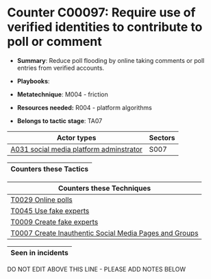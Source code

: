 # Counter C00097: Require use of verified identities to contribute to poll or comment

* **Summary**: Reduce poll flooding by online taking comments or poll entries from verified accounts. 

* **Playbooks**: 

* **Metatechnique**: M004 - friction

* **Resources needed:** R004 - platform algorithms

* **Belongs to tactic stage**: TA07


| Actor types | Sectors |
| ----------- | ------- |
| [A031 social media platform adminstrator](../generated_pages/actortypes/A031.md) | S007 |



| Counters these Tactics |
| ---------------------- |



| Counters these Techniques |
| ------------------------- |
| [T0029 Online polls](../generated_pages/techniques/T0029.md) |
| [T0045 Use fake experts](../generated_pages/techniques/T0045.md) |
| [T0009 Create fake experts](../generated_pages/techniques/T0009.md) |
| [T0007 Create Inauthentic Social Media Pages and Groups](../generated_pages/techniques/T0007.md) |



| Seen in incidents |
| ----------------- |


DO NOT EDIT ABOVE THIS LINE - PLEASE ADD NOTES BELOW